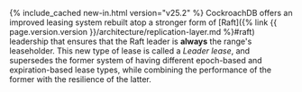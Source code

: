 {% include_cached new-in.html version="v25.2" %} CockroachDB offers an improved leasing system rebuilt atop a stronger form of [Raft]({% link {{ page.version.version }}/architecture/replication-layer.md %}#raft) leadership that ensures that the Raft leader is **always** the range's leaseholder. This new type of lease is called a _Leader lease_, and supersedes the former system of having different epoch-based and expiration-based lease types, while combining the performance of the former with the resilience of the latter.
